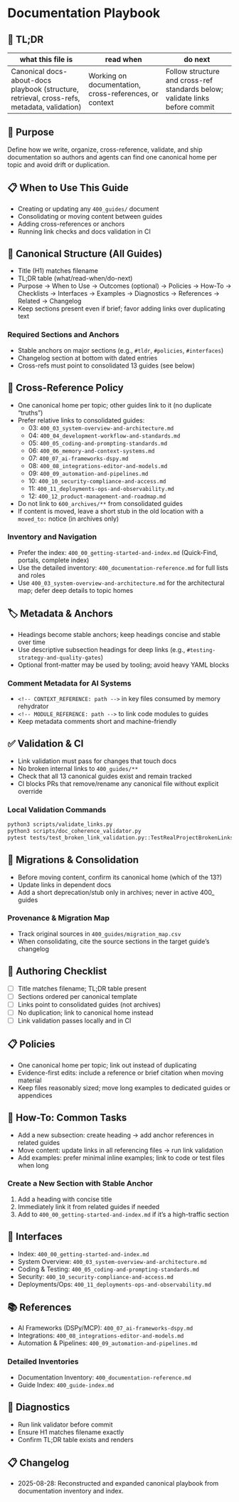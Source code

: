 # Documentation Playbook

## 🔎 TL;DR

| what this file is | read when | do next |
|---|---|---|
| Canonical docs-about-docs playbook (structure, retrieval, cross-refs, metadata, validation) | Working on documentation, cross-references, or context | Follow structure and cross-ref standards below; validate links before commit |

## 🎯 Purpose

Define how we write, organize, cross-reference, validate, and ship documentation so authors and agents can find one canonical home per topic and avoid drift or duplication.

## 📋 When to Use This Guide

- Creating or updating any `400_guides/` document
- Consolidating or moving content between guides
- Adding cross-references or anchors
- Running link checks and docs validation in CI

## 🧱 Canonical Structure (All Guides)

- Title (H1) matches filename
- TL;DR table (what/read-when/do-next)
- Purpose → When to Use → Outcomes (optional) → Policies → How-To → Checklists → Interfaces → Examples → Diagnostics → References → Related → Changelog
- Keep sections present even if brief; favor adding links over duplicating text

### Required Sections and Anchors
- Stable anchors on major sections (e.g., `#tldr`, `#policies`, `#interfaces`)
- Changelog section at bottom with dated entries
- Cross-refs must point to consolidated 13 guides (see below)

## 🔗 Cross-Reference Policy

- One canonical home per topic; other guides link to it (no duplicate “truths”)
- Prefer relative links to consolidated guides:
  - 03: `400_03_system-overview-and-architecture.md`
  - 04: `400_04_development-workflow-and-standards.md`
  - 05: `400_05_coding-and-prompting-standards.md`
  - 06: `400_06_memory-and-context-systems.md`
  - 07: `400_07_ai-frameworks-dspy.md`
  - 08: `400_08_integrations-editor-and-models.md`
  - 09: `400_09_automation-and-pipelines.md`
  - 10: `400_10_security-compliance-and-access.md`
  - 11: `400_11_deployments-ops-and-observability.md`
  - 12: `400_12_product-management-and-roadmap.md`
- Do not link to `600_archives/**` from consolidated guides
- If content is moved, leave a short stub in the old location with a `moved_to:` notice (in archives only)

### Inventory and Navigation
- Prefer the index: `400_00_getting-started-and-index.md` (Quick-Find, portals, complete index)
- Use the detailed inventory: `400_documentation-reference.md` for full lists and roles
- Use `400_03_system-overview-and-architecture.md` for the architectural map; defer deep details to topic homes

## 🏷️ Metadata & Anchors

- Headings become stable anchors; keep headings concise and stable over time
- Use descriptive subsection headings for deep links (e.g., `#testing-strategy-and-quality-gates`)
- Optional front-matter may be used by tooling; avoid heavy YAML blocks

### Comment Metadata for AI Systems
- `<!-- CONTEXT_REFERENCE: path -->` in key files consumed by memory rehydrator
- `<!-- MODULE_REFERENCE: path -->` to link code modules to guides
- Keep metadata comments short and machine-friendly

## ✅ Validation & CI

- Link validation must pass for changes that touch docs
- No broken internal links to `400_guides/**`
- Check that all 13 canonical guides exist and remain tracked
- CI blocks PRs that remove/rename any canonical file without explicit override

### Local Validation Commands
```bash
python3 scripts/validate_links.py
python3 scripts/doc_coherence_validator.py
pytest tests/test_broken_link_validation.py::TestRealProjectBrokenLinks::test_no_broken_links_in_project -q
```

## 🚚 Migrations & Consolidation

- Before moving content, confirm its canonical home (which of the 13?)
- Update links in dependent docs
- Add a short deprecation/stub only in archives; never in active 400_ guides

### Provenance & Migration Map
- Track original sources in `400_guides/migration_map.csv`
- When consolidating, cite the source sections in the target guide’s changelog

## 🧪 Authoring Checklist

- [ ] Title matches filename; TL;DR table present
- [ ] Sections ordered per canonical template
- [ ] Links point to consolidated guides (not archives)
- [ ] No duplication; link to canonical home instead
- [ ] Link validation passes locally and in CI

## 📋 Policies

- One canonical home per topic; link out instead of duplicating
- Evidence-first edits: include a reference or brief citation when moving material
- Keep files reasonably sized; move long examples to dedicated guides or appendices

## 🔧 How-To: Common Tasks

- Add a new subsection: create heading → add anchor references in related guides
- Move content: update links in all referencing files → run link validation
- Add examples: prefer minimal inline examples; link to code or test files when long

### Create a New Section with Stable Anchor
1. Add a heading with concise title
2. Immediately link it from related guides if needed
3. Add to `400_00_getting-started-and-index.md` if it’s a high-traffic section

## 🔗 Interfaces

- Index: `400_00_getting-started-and-index.md`
- System Overview: `400_03_system-overview-and-architecture.md`
- Coding & Testing: `400_05_coding-and-prompting-standards.md`
- Security: `400_10_security-compliance-and-access.md`
- Deployments/Ops: `400_11_deployments-ops-and-observability.md`

## 📚 References

- AI Frameworks (DSPy/MCP): `400_07_ai-frameworks-dspy.md`
- Integrations: `400_08_integrations-editor-and-models.md`
- Automation & Pipelines: `400_09_automation-and-pipelines.md`

### Detailed Inventories
- Documentation Inventory: `400_documentation-reference.md`
- Guide Index: `400_guide-index.md`

## 🧪 Diagnostics

- Run link validator before commit
- Ensure H1 matches filename exactly
- Confirm TL;DR table exists and renders

## 📋 Changelog
- 2025-08-28: Reconstructed and expanded canonical playbook from documentation inventory and index.
